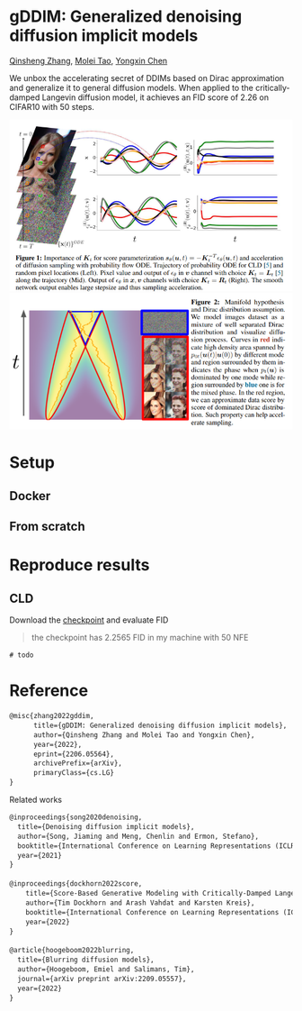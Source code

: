 # gDDIM: Generalized denoising diffusion implicit models

[Qinsheng Zhang](https://qsh-zh.github.io/), [Molei Tao](https://mtao8.math.gatech.edu/), [Yongxin Chen](https://yongxin.ae.gatech.edu/)

We unbox the accelerating secret of DDIMs based on Dirac approximation and generalize it to general diffusion models. When
applied to the critically-damped Langevin diffusion model, it achieves an FID score of 2.26 on CIFAR10 with 50 steps.

![gDDIM](assets/fig1.png) 
![dirac](assets/fig2.png)

# Setup

## Docker

## From scratch

# Reproduce results

## CLD

Download the [checkpoint]() and evaluate FID
> the checkpoint has 2.2565 FID in my machine with 50 NFE

```shell
# todo
```

# Reference

```tex
@misc{zhang2022gddim,
      title={gDDIM: Generalized denoising diffusion implicit models}, 
      author={Qinsheng Zhang and Molei Tao and Yongxin Chen},
      year={2022},
      eprint={2206.05564},
      archivePrefix={arXiv},
      primaryClass={cs.LG}
}
```

Related works

```tex
@inproceedings{song2020denoising,
  title={Denoising diffusion implicit models},
  author={Song, Jiaming and Meng, Chenlin and Ermon, Stefano},
  booktitle={International Conference on Learning Representations (ICLR)},
  year={2021}
}

@inproceedings{dockhorn2022score,
    title={Score-Based Generative Modeling with Critically-Damped Langevin Diffusion},
    author={Tim Dockhorn and Arash Vahdat and Karsten Kreis},
    booktitle={International Conference on Learning Representations (ICLR)},
    year={2022}
}

@article{hoogeboom2022blurring,
  title={Blurring diffusion models},
  author={Hoogeboom, Emiel and Salimans, Tim},
  journal={arXiv preprint arXiv:2209.05557},
  year={2022}
}
```
